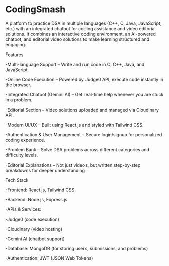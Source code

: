 # CodingSmash
A platform to practice DSA in multiple languages (C++, C, Java, JavaScript, etc.) with an integrated chatbot for coding assistance and video editorial solutions.
It combines an interactive coding environment, an AI-powered chatbot, and editorial video solutions to make learning structured and engaging.


 Features

-Multi-language Support – Write and run code in C, C++, Java, and JavaScript.

-Online Code Execution – Powered by Judge0 API, execute code instantly in the browser.

-Integrated Chatbot (Gemini AI) – Get real-time help whenever you are stuck in a problem.

-Editorial Section – Video solutions uploaded and managed via Cloudinary API.

-Modern UI/UX – Built using React.js and styled with Tailwind CSS.

-Authentication & User Management – Secure login/signup for personalized coding experience.

-Problem Bank – Solve DSA problems across different categories and difficulty levels.

-Editorial Explanations – Not just videos, but written step-by-step breakdowns for deeper understanding.




 Tech Stack

-Frontend: React.js, Tailwind CSS

-Backend: Node.js, Express.js

-APIs & Services:

-Judge0 (code execution)

-Cloudinary (video hosting)

-Gemini AI (chatbot support)

-Database: MongoDB (for storing users, submissions, and problems)

-Authentication: JWT (JSON Web Tokens)


